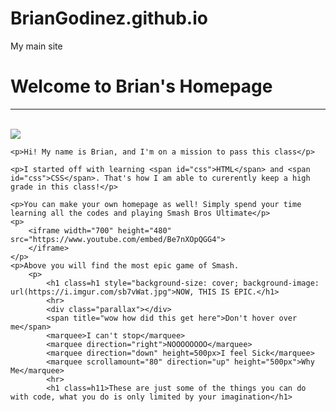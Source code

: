 # BrianGodinez.github.io
My main site
<head>
  <style>
    #css {
    color: #0ff
}

.h1 {
    color: #fff;
    font-size: 4em;
    font-weight: bolder;
    text-align: center;
    padding: 260px;
    text-shadow: 2px 2px #000
}

.h11 {
    color: #00ff7f
}

.parallax {
    background-image: url(https://images.unsplash.com/photo-1526374965328-7f61d4dc18c5?ixlib=rb-1.2.1&ixid=eyJhcHBfaWQiOjEyMDd9&w=1000&q=80);
    height: 500px;
    background-attachment: fixed;
    background-position: center;
    background-repeat: no-repeat;
    background-size: cover
}

body {
    background-color: #ff4500;
    font-family: arial;
    text-align: center
}

h1 {
    color: #0f0
}

img.profilePic {
    width: 200px
}

p {
    font-size: 18px;
    color: #fff
}

canvas {
    border: 1px solid #000;
    background-color: #fff
}

span {
    font-size: 20px;
    font-family: comic sans ms
}
    </style>
  <title>Brian's Homepage</title>
</head>

<body>
    <h1>Welcome to Brian's Homepage</h1>
    <hr>
    <br>
    <img class="profilePic" src="https://i.redd.it/mfr35o1w18931.jpg">

    <p>Hi! My name is Brian, and I'm on a mission to pass this class</p>

    <p>I started off with learning <span id="css">HTML</span> and <span id="css">CSS</span>. That's how I am able to curerently keep a high grade in this class!</p>

    <p>You can make your own homepage as well! Simply spend your time learning all the codes and playing Smash Bros Ultimate</p>
    <p>
        <iframe width="700" height="480" src="https://www.youtube.com/embed/Be7nXOpQGG4">
        </iframe>
    </p>
    <p>Above you will find the most epic game of Smash.
        <p>
            <h1 class=h1 style="background-size: cover; background-image: url(https://i.imgur.com/sb7vWat.jpg">NOW, THIS IS EPIC.</h1>
            <hr>
            <div class="parallax"></div>
            <span title="wow how did this get here">Don't hover over me</span>
            <marquee>I can't stop</marquee>
            <marquee direction="right">NOOOOOOOO</marquee>
            <marquee direction="down" height=500px>I feel Sick</marquee>
            <marquee scrollamount="80" direction="up" height="500px">Why Me</marquee>
            <hr>
            <h1 class=h11>These are just some of the things you can do with code, what you do is only limited by your imagination</h1>

</body>
